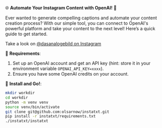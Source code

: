 🌐 **Automate Your Instagram Content with OpenAI!** 🚀

Ever wanted to generate compelling captions and automate your content creation process? With our simple tool, you can connect to OpenAI's powerful platform and take your content to the next level! Here’s a quick guide to get started.

Take a look on [@dasanalogebild on Instagram](https://www.instagram.com/dasanalogebild/)

📜 **Requirements**:
1. Set up an OpenAI account and get an API key (hint: store it in your environment variable `OPENAI_API_KEY=xxxx`).
2. Ensure you have some OpenAI credits on your account.

🔧 **Install and Go!**:
```bash
mkdir workdir
cd workdir
python -m venv venv
source venv/bin/activate
git clone git@github.com:olsarnow/instatxt.git
pip install -r instatxt/requirements.txt
./instatxt/instatxt
```
